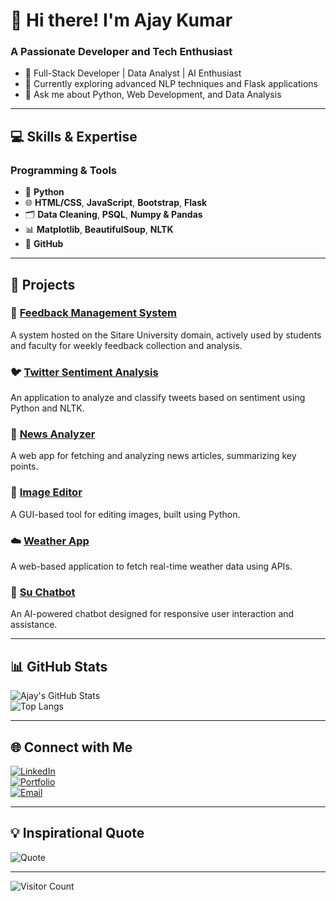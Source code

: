 # 👋 Hi there! I'm Ajay Kumar  
### **A Passionate Developer and Tech Enthusiast**  

- 🌟 Full-Stack Developer | Data Analyst | AI Enthusiast  
- 🌱 Currently exploring advanced NLP techniques and Flask applications  
- 💬 Ask me about Python, Web Development, and Data Analysis  

---

## 💻 **Skills & Expertise**

### **Programming & Tools**
- 🐍 **Python**  
- 🌐 **HTML/CSS**, **JavaScript**, **Bootstrap**, **Flask**  
- 🗂️ **Data Cleaning**, **PSQL**, **Numpy & Pandas**  
- 📊 **Matplotlib**, **BeautifulSoup**, **NLTK**  
- 🌟 **GitHub**  

---

## 📂 **Projects**

### 🌟 **[Feedback Management System](https://sitarte-university-domain-link)**  
A system hosted on the Sitare University domain, actively used by students and faculty for weekly feedback collection and analysis.  

### 🐦 **[Twitter Sentiment Analysis](#)**  
An application to analyze and classify tweets based on sentiment using Python and NLTK.  

### 📰 **[News Analyzer](#)**  
A web app for fetching and analyzing news articles, summarizing key points.  

### 🎨 **[Image Editor](#)**  
A GUI-based tool for editing images, built using Python.  

### ☁️ **[Weather App](#)**  
A web-based application to fetch real-time weather data using APIs.  

### 🤖 **[Su Chatbot](#)**  
An AI-powered chatbot designed for responsive user interaction and assistance.  

---

## 📊 **GitHub Stats**
![Ajay's GitHub Stats](https://github-readme-stats.vercel.app/api?username=ajay-navodayan&show_icons=true&theme=radical)  
![Top Langs](https://github-readme-stats.vercel.app/api/top-langs/?username=ajay-navodayan&layout=compact&theme=radical)  

---

## 🌐 **Connect with Me**
[![LinkedIn](https://img.shields.io/badge/-LinkedIn-blue?logo=linkedin&logoColor=white)](https://linkedin.com/in/yourusername)  
[![Portfolio](https://img.shields.io/badge/-Portfolio-black?logo=google-chrome&logoColor=white)](https://yourportfolio.com)  
[![Email](https://img.shields.io/badge/-Email-D14836?logo=gmail&logoColor=white)](mailto:ajaynavodaya01@gmail.com)  

---

## 💡 **Inspirational Quote**  
![Quote](https://quotes-github-readme.vercel.app/api?type=horizontal&theme=radical)

---

![Visitor Count](https://komarev.com/ghpvc/?username=ajay-navodayan&color=brightgreen)  
